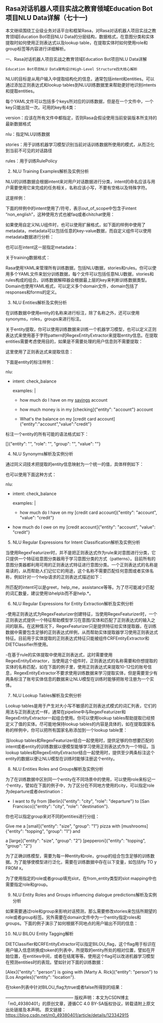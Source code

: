 ## Rasa对话机器人项目实战之教育领域Education Bot项目NLU Data详解（七十一)
本文继续围绕工业级业务对话平台和框架Rasa，对Rasa对话机器人项目实战之教育领域Education Bot项目NLU Data的分层结构，数据格式，在意图分类和实体提取时如何使用正则表达式以及lookup table，在提取实体时如何使用role和group标签等内容进行详细解析。

 一、Rasa对话机器人项目实战之教育领域Education Bot项目NLU Data详解

    Education Bot项目NLU Data架构设计High-Level Structure四大核心解析

NLU的目标是从用户输入中提取结构化的信息，通常包括intent和entities。可以通过添加正则表达式和lookup tables到NLU训练数据里来帮助更好地识别intents和提取entities。

每个YAML文件可以包括多个keys所对应的训练数据，但是在一个文件中，一个key只能出现一次。可用的key有4类：

version：应该在所有文件中都指定，否则Rasa会假设使用当前安装版本所支持的最新数据格式

nlu：指定NLU训练数据

stories：用于训练机器学习模型识别当前对话训练数据所使用的模式，从而泛化到当前不可见的对话路径

rules：用于训练RulePolicy

 2.  NLU Training Examples解析及实例分析

NLU的训练数据会根据intent来对用户对话数据进行分类，intent的命名应该与用户需要使用它来完成的任务相关，名称应该小写，不要有空格以及特殊字符。

这是样例：

下面的样例中的intent使用了/符号，表示out_of_scope中包含子intent “non_english”，这种使用方式也被faq或者chitchat使用：

如果使用自定义NLU组件时，也可以使用扩展格式，如下面的样例中使用了metadata，metadata可以包括任意的key-value数据，而自定义组件可以使用metadata数据进行分析：

也可以在intent这一层指定metadata：

关于training数据格式：

Rasa使用YAML来管理所有训练数据，包括NLU数据，stories和rules。你可以使用多个YAML文件来划分训练数据，每个文件可以包括任意NLU数据，stories和rules构成的组合。训练数据解释器会根据最上层的key来判断训练数据类型。Domain也使用YAML格式，可以定义多个domain文件，domain包括了responses和forms的定义。

 3.  NLU Entities解析及实例分析

在训练数据中使用entity的名称来进行标注，除了名称之外，还可以使用synonyms，roles，groups来进行标注。

关于entity提取，你可以使用训练数据来训练一个机器学习模型，也可以定义正则表达式来使用基于字符pattern的RegexEntityExtractor来提取entity信息。在提取entities需要考虑使用目的，如果是不需要处理的用户信息则不需要提取：

这里使用了正则表达式来提取信息：

下面是entity的标注样例：

nlu:

- intent: check_balance

  examples: |

    - how much do I have on my [savings](account) account

    - how much money is in my [checking]{"entity": "account"} account

    - What's the balance on my [credit card account]{"entity":"account","value":"credit"}

标注一个entity的所有可能的语法格式如下：

[<entity-text>]{"entity": "<entity name>", "role": "<role name>", "group": "<group name>", "value": "<entity synonym>"}

 4.  NLU Synonyms解析及实例分析

通过同义词技术把提取的entity信息映射为一个统一的值，具体样例如下：

也可以使用下面这种方式：

nlu:

- intent: check_balance

  examples: |

    - how much do I have on my [credit card account]{"entity": "account", "value": "credit"}

- how much do I owe on my [credit account]{"entity": "account", "value": "credit"}

 5.  NLU Regular Expressions for Intent Classification解析及实例分析

当使用RegexFeaturizer时，并不是把正则表达式作为rule来对意图进行分类，它只提供一个特征给意图分类器用于学习意图分类的方式（patterns）。目前所有的意图分类器都利用可用的正则表达式特征进行意图分类。一个正则表达式的名称是易读的，从而帮助人们记忆它的用途，这个名称不需要匹配任何意图或者实体名称，例如针对一个help请求的正则表达式描述如下：

所匹配的intent可以是greet，help_me，assistance等等。为了尽可能减少匹配的词汇数量，建议使用\bhelp\b而不是help.*。

 6.  NLU Regular Expressions for Entity Extraction解析及实例分析

-使用正则表达式为RegexFeaturizer创建特征，当使用RegexFeaturizer时，一个正则表达式提供一个特征帮助模型学习在意图/实体和匹配了正则表达式的输入之间的联系。在这种情况下，RegexFeaturizer只是提供特征给实体提取器，在训练数据中需要包含足够的正则表达式样例，从而帮助实体提取器学习使用正则表达式特征。目前用于实体提取的正则表达式特征只能被组件CRFEntityExtractor和DIETClassifier所使用。

-在基于rule的实体提取中使用正则表达式，这时需要使用RegexEntityExtractor，当使用这个组件时，正则表达式的名称需要和你想提取的实体的名称匹配，如在下面的例子里，使用正则表达式来提取10-12位的账号信息，RegexEntityExtractor不要求使用训练数据来学习提取实体，但是需要至少有两条标注了账号实体信息的数据来让NLU模型在训练时能够把账号注册为一个实体。

 7.  NLU Lookup Tables解析及实例分析

Lookup tables是用于产生对大小写不敏感的正则表达式模式的词汇列表，它们的用法与正则表达式一样，通常在pipeline中与RegexFeaturizer和RegexEntityExtractor一起组合使用。你可以使用lookup tables帮助提取已经预定义了值的实体。尽可能地保持lookup tables的内容是具体的，如在提取国家名称的样例中，你可以把所有国家名称添加到一个lookup table里：

当lookup tables和RegexFeaturizer结合一起使用时，提供足够的你想要匹配的intent或者entity的训练数据以便模型能够学习使用正则表达式作为一个特征。当lookup tables和RegexEntityExtractor结合一起使用时，提供至少两条标注这个entity的数据以便让NLU模型在训练时能够注册这个entity。

 8.  NLU Entities Roles and Groups解析及实例分析

为了在训练数据中区别同一个entity在不同场景中的使用，可以使用role来标记一个entity，譬如在下面的例子中，为了区分在不同地方使用的city，可以指定role为departure或者destination：

- I want to fly from [Berlin]{"entity": "city", "role": "departure"} to [San Francisco]{"entity": "city", "role": "destination"}.

你也可以指定group来对不同的entities进行分组：

Give me a [small]{"entity": "size", "group": "1"} pizza with [mushrooms]{"entity": "topping", "group": "1"} and

a [large]{"entity": "size", "group": "2"} [pepperoni]{"entity": "topping", "group": "2"}

为了正确训练模型，需要为每一种entity和role，group的组合包含足够的训练数据。为了能够使模型进行泛化，需要在训练数据中存在以下变量，如包括fly TO y FROM x。

为了使用指定的role或者group填充slot，在from_entity类型的slot mapping中也需要指定role和group。

 9.  NLU Entity Roles and Groups influencing dialogue predictions解析及实例分析

如果需要通过role和group来影响对话预测，那么需要修改stories来包括所期望的role或者group标签。另外需要在domain文件中为一个entity指定roles和groups。下面的例子演示了如何根据不同地点的用户输出不同的信息：

 10. NLU BILOU Entity Tagging解析

DIETClassifier和CRFEntityExtractor可以指定BILOU_flag，这个flag用于标识在用户输入信息转换成token的列表中，所提取的entity所处的相对位置，譬如在开始位置，在entities中间，或者在结尾等等。使用这个flag可以改进机器学习模型在预测entities时的表现。譬如针对下面的训练数据：

[Alex]{"entity": "person"} is going with [Marty A. Rick]{"entity": "person"} to [Los Angeles]{"entity": "location"}.

在token列表中针对BILOU_flag为true或者false所得到的结果：


————————————————
版权声明：本文为CSDN博主「m0_49380401」的原创文章，遵循CC 4.0 BY-SA版权协议，转载请附上原文出处链接及本声明。
原文链接：https://blog.csdn.net/m0_49380401/article/details/123342915
